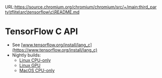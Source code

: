 URL:https://source.chromium.org/chromium/chromium/src/+/main:third_party\tflite\src\tensorflow\c\README.md
# TensorFlow C API

- See [www.tensorflow.org/install/lang_c](https://www.tensorflow.org/install/lang_c)
- Nightly builds:
  - [Linux CPU-only](https://storage.googleapis.com/tensorflow-nightly/github/tensorflow/lib_package/libtensorflow-cpu-linux-x86_64.tar.gz)
  - [Linux GPU](https://storage.googleapis.com/tensorflow-nightly/github/tensorflow/lib_package/libtensorflow-gpu-linux-x86_64.tar.gz)
  - [MacOS CPU-only](https://storage.googleapis.com/tensorflow-nightly/github/tensorflow/lib_package/libtensorflow-cpu-darwin-x86_64.tar.gz)
